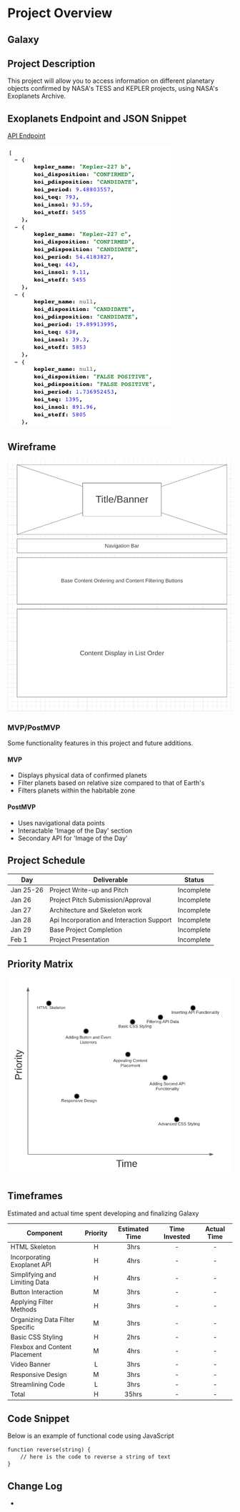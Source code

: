 # Project Overview

## Galaxy

## Project Description

This project will allow you to access information on different planetary objects confirmed by NASA's TESS and KEPLER projects, using NASA's Exoplanets Archive.

## Exoplanets Endpoint and JSON Snippet

[API Endpoint](https://exoplanetarchive.ipac.caltech.edu/cgi-bin/nstedAPI/nph-nstedAPI?&table=cumulative&format=json&select=kepoi_name,kepler_name,koi_disposition,koi_pdisposition,koi_period,koi_prad,koi_teq,koi_insol,koi_steff)

![JSON Snippet](/Assets/examplejson.png)

## Wireframe

![Wireframe](/Assets/wireframe.png) 

### MVP/PostMVP

Some functionality features in this project and future additions.

#### MVP 

- Displays physical data of confirmed planets 
- Filter planets based on relative size compared to that of Earth's
- Filters planets within the habitable zone

#### PostMVP  

- Uses navigational data points
- Interactable 'Image of the Day' section
- Secondary API for 'Image of the Day'  

## Project Schedule

|  Day | Deliverable | Status
|---|---| ---|
|Jan 25-26| Project Write-up and Pitch | Incomplete
|Jan 26| Project Pitch Submission/Approval | Incomplete
|Jan 27| Architecture and Skeleton work | Incomplete
|Jan 28| Api Incorporation and Interaction Support  | Incomplete
|Jan 29| Base Project Completion | Incomplete
|Feb 1| Project Presentation | Incomplete

## Priority Matrix

![Chart](/Assets/PriorityChart.png) 


## Timeframes

Estimated and actual time spent developing and finalizing Galaxy

| Component | Priority | Estimated Time | Time Invested | Actual Time |
| --- | :---: |  :---: | :---: | :---: |
| HTML Skeleton | H | 3hrs| - | - |
| Incorporating Exoplanet API | H | 4hrs| - | - |
| Simplifying and Limiting Data  | H | 4hrs| - | - |
| Button Interaction | M | 3hrs| - | - |
| Applying Filter Methods | H | 3hrs| - | - |
| Organizing Data Filter Specific | M | 3hrs| - | - |
| Basic CSS Styling | H | 2hrs| - | - |
| Flexbox and Content Placement | M | 4hrs| - | - |
| Video Banner | L | 3hrs| - | - |
| Responsive Design | M | 3hrs| - | - |
| Streamlining Code | L | 3hrs| - | - |
| Total | H | 35hrs| - | - |

## Code Snippet

Below is an example of functional code using JavaScript

```
function reverse(string) {
	// here is the code to reverse a string of text
}
```

## Change Log
-
